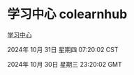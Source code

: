 # 学习中心 colearnhub
[学习中心](http://219.139.197.74:56308/colearnhub/)

2024年 10月 31日 星期四 07:20:02 CST

2024年 10月 30日 星期三 23:20:02 GMT
